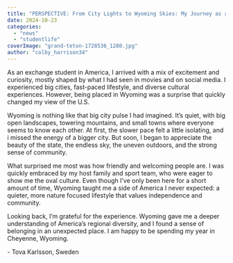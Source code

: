 ```yaml
---
title: "PERSPECTIVE: From City Lights to Wyoming Skies: My Journey as an Exchange Student"
date: 2024-10-23
categories: 
  - "news"
  - "studentlife"
coverImage: "grand-teton-1728536_1280.jpg"
author: "colby_harrison34"
---
```


As an exchange student in America, I arrived with a mix of excitement and curiosity, mostly shaped by what I had seen in movies and on social media. I experienced big cities, fast-paced lifestyle, and diverse cultural experiences. However, being placed in Wyoming was a surprise that quickly changed my view of the U.S.

Wyoming is nothing like that big city pulse I had imagined. It’s quiet, with big open landscapes, towering mountains, and small towns where everyone seems to know each other. At first, the slower pace felt a little isolating, and i missed the energy of a bigger city. But soon, I began to appreciate the beauty of the state, the endless sky, the uneven outdoors, and the strong sense of community.

What surprised me most was how friendly and welcoming people are. I was quickly embraced by my host family and sport team, who were eager to show me the oval culture. Even though I’ve only been here for a short amount of time, Wyoming taught me a side of America I never expected: a quieter, more nature focused lifestyle that values independence and community.

Looking back, I’m grateful for the experience. Wyoming gave me a deeper understanding of America’s regional diversity, and I found a sense of belonging in an unexpected place. I am happy to be spending my year in Cheyenne, Wyoming.

\- Tova Karlsson, Sweden

